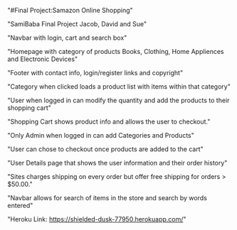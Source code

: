 "#Final Project:Samazon Online Shopping"  

"SamiBaba Final Project Jacob, David and Sue"

"Navbar with login, cart and search box"

"Homepage with category of products Books, Clothing, Home Appliences and Electronic Devices"

"Footer with contact info, login/register links and copyright"

"Category when clicked loads a product list with items within that category"

"User when logged in can modify the quantity and add the products to their shopping cart"

"Shopping Cart shows product info and allows the user to checkout."

"Only Admin when logged in can add Categories and Products"

"User can chose to checkout once products are added to the cart"

"User Details page that shows the user information and their order history"

"Sites charges shipping on every order but offer free shipping for orders > $50.00."

"Navbar allows for search of items in the store and search by words entered"
 
"Heroku Link: https://shielded-dusk-77950.herokuapp.com/" 
